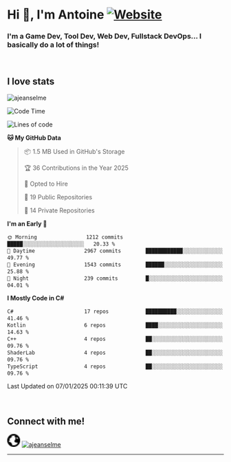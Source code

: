 # Hi 👋, I'm Antoine [![Website](https://img.shields.io/website?label=jeanselme.fr&style=for-the-badge&url=https%3A%2F%2Fjeanselme.fr)](https://jeanselme.fr)

### I'm a Game Dev, Tool Dev, Web Dev, Fullstack DevOps... I basically do a lot of things!

<br />

## I love stats

<img src="https://komarev.com/ghpvc/?username=ajeanselme" alt="ajeanselme" />

<!--START_SECTION:waka-->
![Code Time](http://img.shields.io/badge/Code%20Time-2%2C856%20hrs%2048%20mins-blue)

![Lines of code](https://img.shields.io/badge/From%20Hello%20World%20I%27ve%20Written-360.2%20million%20lines%20of%20code-blue)

**🐱 My GitHub Data** 

> 📦 1.5 MB Used in GitHub's Storage 
 > 
> 🏆 36 Contributions in the Year 2025
 > 
> 💼 Opted to Hire
 > 
> 📜 19 Public Repositories 
 > 
> 🔑 14 Private Repositories 
 > 
**I'm an Early 🐤** 

```text
🌞 Morning                1212 commits        █████░░░░░░░░░░░░░░░░░░░░   20.33 % 
🌆 Daytime                2967 commits        ████████████░░░░░░░░░░░░░   49.77 % 
🌃 Evening                1543 commits        ██████░░░░░░░░░░░░░░░░░░░   25.88 % 
🌙 Night                  239 commits         █░░░░░░░░░░░░░░░░░░░░░░░░   04.01 % 
```


**I Mostly Code in C#** 

```text
C#                       17 repos            ██████████░░░░░░░░░░░░░░░   41.46 % 
Kotlin                   6 repos             ████░░░░░░░░░░░░░░░░░░░░░   14.63 % 
C++                      4 repos             ██░░░░░░░░░░░░░░░░░░░░░░░   09.76 % 
ShaderLab                4 repos             ██░░░░░░░░░░░░░░░░░░░░░░░   09.76 % 
TypeScript               4 repos             ██░░░░░░░░░░░░░░░░░░░░░░░   09.76 % 
```




 Last Updated on 07/01/2025 00:11:39 UTC
<!--END_SECTION:waka-->

<br />

## Connect with me!

[<img src="https://raw.githubusercontent.com/iconic/open-iconic/master/svg/globe.svg" alt="ajeanselme" height="30" width="30" />][Website]
[<img src="https://cdn.jsdelivr.net/npm/simple-icons@3.0.1/icons/linkedin.svg" alt="ajeanselme" height="30" width="30" />][Linkedin]

---

[Website]: https://jeanselme.fr
[Linkedin]: https://linkedin.com/in/ajeanselme
